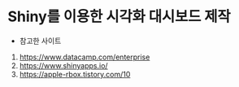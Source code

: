 # Shiny를 이용한 시각화 대시보드 제작

* 참고한 사이트
1. https://www.datacamp.com/enterprise
2. https://www.shinyapps.io/
3. https://apple-rbox.tistory.com/10
